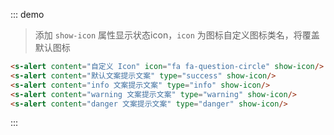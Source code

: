 ::: demo
> 添加 `show-icon` 属性显示状态icon，`icon` 为图标自定义图标类名，将覆盖默认图标
```html
<s-alert content="自定义 Icon" icon="fa fa-question-circle" show-icon/>
<s-alert content="默认文案提示文案" type="success" show-icon/>
<s-alert content="info 文案提示文案" type="info" show-icon/>
<s-alert content="warning 文案提示文案" type="warning" show-icon/>
<s-alert content="danger 文案提示文案" type="danger" show-icon/>
```
:::
